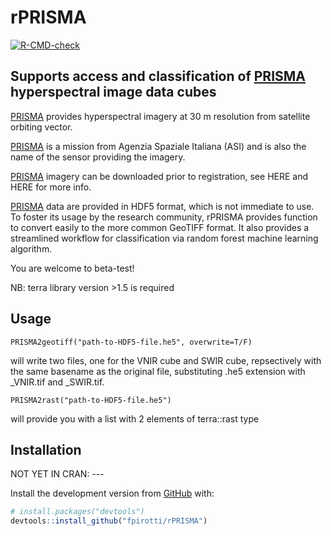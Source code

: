 # rPRISMA  
  <!-- badges: start -->
  [![R-CMD-check](https://github.com/fpirotti/rPRISMA/workflows/R-CMD-check/badge.svg)](https://github.com/fpirotti/rPRISMA/actions)
  <!-- badges: end -->

## Supports access and classification of [PRISMA](https://earth.esa.int/web/eoportal/satellite-missions/p/prisma-hyperspectral)  hyperspectral image data cubes

[PRISMA](https://earth.esa.int/web/eoportal/satellite-missions/p/prisma-hyperspectral) provides hyperspectral imagery at 30 m resolution from satellite orbiting vector.  

[PRISMA](https://earth.esa.int/web/eoportal/satellite-missions/p/prisma-hyperspectral) is a mission from Agenzia Spaziale Italiana (ASI) and is also the name of the sensor providing the imagery. 

[PRISMA](https://earth.esa.int/web/eoportal/satellite-missions/p/prisma-hyperspectral) imagery can be downloaded prior to registration, see HERE and HERE for more info.

[PRISMA](https://earth.esa.int/web/eoportal/satellite-missions/p/prisma-hyperspectral) data are provided in HDF5 format, which is not immediate to use. To foster its usage by the research community, rPRISMA provides function to convert easily to the more common GeoTIFF format. It also provides a streamlined workflow for classification via random forest machine learning algorithm. 

You are welcome to beta-test!

NB: terra library version >1.5 is required

## Usage

    PRISMA2geotiff("path-to-HDF5-file.he5", overwrite=T/F) 

will write two files, one for the VNIR cube and SWIR  cube, repsectively with the same basename as the original file, substituting .he5 extension with _VNIR.tif and _SWIR.tif.   

    PRISMA2rast("path-to-HDF5-file.he5")  
    
will provide you with a list with 2 elements of terra::rast type

## Installation    

NOT YET IN CRAN: ---

Install the development version from [GitHub](https://github.com/) with:

``` r
# install.packages("devtools")
devtools::install_github("fpirotti/rPRISMA")
```
